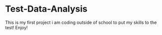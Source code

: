 # Test-Data-Analysis
This is my first project i am coding outside of school to put my skills to the test! Enjoy!
